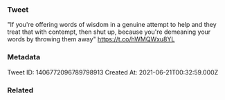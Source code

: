 ### Tweet
"If you're offering words of wisdom in a genuine attempt to help and they treat that with contempt, then shut up, because you're demeaning your words by throwing them away" https://t.co/hWMQWxu8YL

### Metadata
Tweet ID: 1406772096789798913
Created At: 2021-06-21T00:32:59.000Z

### Related

